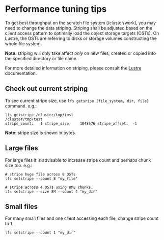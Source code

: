 # Performance tuning tips

To get best throughput on the scratch file system (/cluster/work), you may
need to change the data striping. Striping shall be adjusted based on the
client access pattern to optimally load the object storage targets (OSTs).
On Lustre, the OSTs are referring to disks or storage volumes constructing the
whole file system.

**Note**: striping will only take affect *only* on new files, created or copied
 into the specified directory or file name.

For more detailed information on striping, please consult the
[Lustre](http://lustre.org) documentation.

## Check out current striping

To see current stripe size, use `lfs getsripe [file_system, dir, file]`
command. e.g.:

```
lfs getstripe /cluster/tmp/test
/cluster/tmp/test
stripe_count:   1 stripe_size:    1048576 stripe_offset:  -1
```
**Note**: stripe size is shown in bytes.

## Large files

For large files it is advisable to increase stripe count and perhaps chunk size
too. e.g.:

```
# stripe huge file across 8 OSTs
lfs setstripe --count 8 "my_file"

# stripe across 4 OSTs using 8MB chunks.
lfs setstripe --size 8M --count 4 "my_dir"
```

## Small files

For many small files and one client accessing each file, change stripe count to 1.

    lfs setstripe --count 1 "my_dir"

